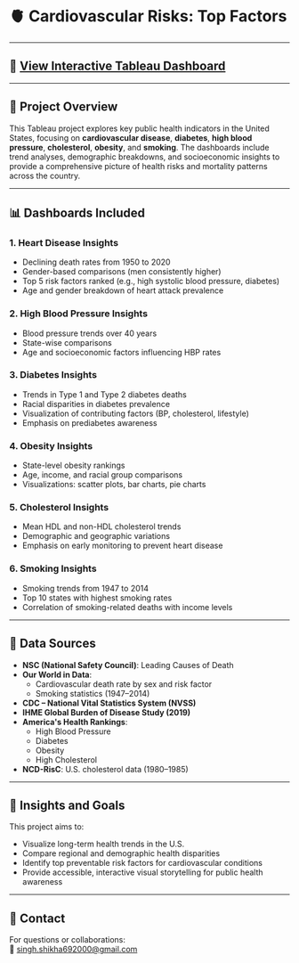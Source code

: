 # 🫀 Cardiovascular Risks: Top Factors
---

## 🔗 [View Interactive Tableau Dashboard](https://public.tableau.com/app/profile/shikha.abhaynarayan.singh8400/viz/CardiovascularRisksDashboards/Intro2)  
---

## 📘 Project Overview

This Tableau project explores key public health indicators in the United States, focusing on **cardiovascular disease**, **diabetes**, **high blood pressure**, **cholesterol**, **obesity**, and **smoking**. The dashboards include trend analyses, demographic breakdowns, and socioeconomic insights to provide a comprehensive picture of health risks and mortality patterns across the country.

---

## 📊 Dashboards Included

### 1. **Heart Disease Insights**
- Declining death rates from 1950 to 2020
- Gender-based comparisons (men consistently higher)
- Top 5 risk factors ranked (e.g., high systolic blood pressure, diabetes)
- Age and gender breakdown of heart attack prevalence

### 2. **High Blood Pressure Insights**
- Blood pressure trends over 40 years
- State-wise comparisons
- Age and socioeconomic factors influencing HBP rates

### 3. **Diabetes Insights**
- Trends in Type 1 and Type 2 diabetes deaths
- Racial disparities in diabetes prevalence
- Visualization of contributing factors (BP, cholesterol, lifestyle)
- Emphasis on prediabetes awareness

### 4. **Obesity Insights**
- State-level obesity rankings
- Age, income, and racial group comparisons
- Visualizations: scatter plots, bar charts, pie charts

### 5. **Cholesterol Insights**
- Mean HDL and non-HDL cholesterol trends
- Demographic and geographic variations
- Emphasis on early monitoring to prevent heart disease

### 6. **Smoking Insights**
- Smoking trends from 1947 to 2014
- Top 10 states with highest smoking rates
- Correlation of smoking-related deaths with income levels

---

## 📂 Data Sources

- **NSC (National Safety Council)**: Leading Causes of Death  
- **Our World in Data**:  
  - Cardiovascular death rate by sex and risk factor  
  - Smoking statistics (1947–2014)  
- **CDC – National Vital Statistics System (NVSS)**  
- **IHME Global Burden of Disease Study (2019)**  
- **America's Health Rankings**:  
  - High Blood Pressure  
  - Diabetes  
  - Obesity  
  - High Cholesterol  
- **NCD-RisC**: U.S. cholesterol data (1980–1985)  

---

## 🧠 Insights and Goals

This project aims to:
- Visualize long-term health trends in the U.S.
- Compare regional and demographic health disparities
- Identify top preventable risk factors for cardiovascular conditions
- Provide accessible, interactive visual storytelling for public health awareness

---

## 💬 Contact

For questions or collaborations:  
📧 [singh.shikha692000@gmail.com](mailto:singh.shikha692000@gmail.com)  


